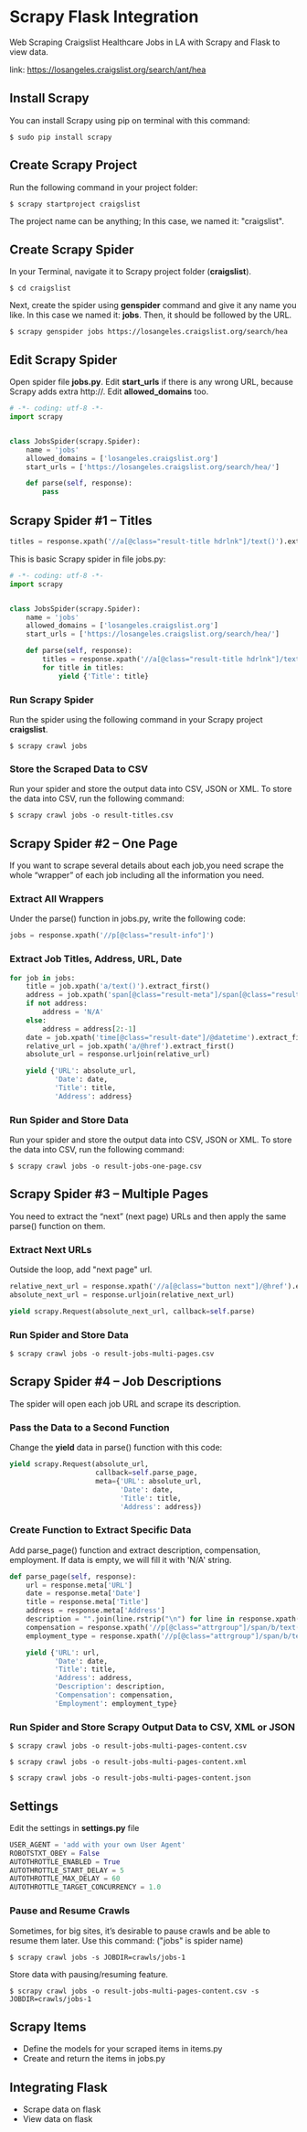 
# Scrapy Flask Integration
Web Scraping Craigslist Healthcare Jobs in LA with Scrapy and Flask to view data.

link: https://losangeles.craigslist.org/search/ant/hea

## Install Scrapy

You can install Scrapy using pip on terminal with this command:
```shell
$ sudo pip install scrapy
```

## Create Scrapy Project
Run the following command in your project folder:
```shell
$ scrapy startproject craigslist
```
The project name can be anything; In this case, we named it: "craigslist".

## Create Scrapy Spider
In your Terminal, navigate it to Scrapy project folder (**craigslist**).
```shell
$ cd craigslist
```
Next, create the spider using **genspider** command and give it any name you like. In this case we named it: **jobs**. Then, it should be followed by the URL.
 ```shell
$ scrapy genspider jobs https://losangeles.craigslist.org/search/hea
```

## Edit Scrapy Spider
Open spider file **jobs.py**.
Edit **start_urls** if there is any wrong URL, because Scrapy adds extra http://.
Edit **allowed_domains** too.
```python
# -*- coding: utf-8 -*-
import scrapy


class JobsSpider(scrapy.Spider):
    name = 'jobs'
    allowed_domains = ['losangeles.craigslist.org']
    start_urls = ['https://losangeles.craigslist.org/search/hea/']

    def parse(self, response):
        pass

```

## Scrapy Spider #1 – Titles
```python
titles = response.xpath('//a[@class="result-title hdrlnk"]/text()').extract()
```
This is basic Scrapy spider in file jobs.py:
```python
# -*- coding: utf-8 -*-
import scrapy


class JobsSpider(scrapy.Spider):
    name = 'jobs'
    allowed_domains = ['losangeles.craigslist.org']
    start_urls = ['https://losangeles.craigslist.org/search/hea/']

    def parse(self, response):
        titles = response.xpath('//a[@class="result-title hdrlnk"]/text()').extract()
        for title in titles:
            yield {'Title': title}
```
          
### Run Scrapy Spider
Run the spider using the following command in your Scrapy project **craigslist**.
```shell
$ scrapy crawl jobs
```

### Store the Scraped Data to CSV
Run your spider and store the output data into CSV, JSON or XML. To store the data into CSV, run the following command:
```shell
$ scrapy crawl jobs -o result-titles.csv
```

## Scrapy Spider #2 – One Page
If you want to scrape several details about each job,you need scrape the whole “wrapper” of each job including all the information you need.

### Extract All Wrappers
Under the parse() function in jobs.py, write the following code:
```python
jobs = response.xpath('//p[@class="result-info"]')
```

### Extract Job Titles, Address, URL, Date
```python
for job in jobs:
    title = job.xpath('a/text()').extract_first()
    address = job.xpath('span[@class="result-meta"]/span[@class="result-hood"]/text()').extract_first()
    if not address:
        address = 'N/A'
    else:
        address = address[2:-1]
    date = job.xpath('time[@class="result-date"]/@datetime').extract_first()
    relative_url = job.xpath('a/@href').extract_first()
    absolute_url = response.urljoin(relative_url)

    yield {'URL': absolute_url,
           'Date': date,
           'Title': title,
           'Address': address}
```

### Run Spider and Store Data
Run your spider and store the output data into CSV, JSON or XML. To store the data into CSV, run the following command:
```shell
$ scrapy crawl jobs -o result-jobs-one-page.csv
```

## Scrapy Spider #3 – Multiple Pages
You need to extract the “next” (next page) URLs and then apply the same parse() function on them.
 
### Extract Next URLs
Outside the loop, add "next page" url.
```python
relative_next_url = response.xpath('//a[@class="button next"]/@href').extract_first()
absolute_next_url = response.urljoin(relative_next_url)

yield scrapy.Request(absolute_next_url, callback=self.parse)
```

### Run Spider and Store Data
```shell
$ scrapy crawl jobs -o result-jobs-multi-pages.csv
```

## Scrapy Spider #4 – Job Descriptions
The spider will open each job URL and scrape its description.

### Pass the Data to a Second Function
Change the **yield** data in parse() function with this code:
```python
yield scrapy.Request(absolute_url,
                     callback=self.parse_page,
                     meta={'URL': absolute_url,
                           'Date': date,
                           'Title': title,
                           'Address': address})

```

### Create Function to Extract Specific Data
Add parse_page() function and extract description, compensation, employment. If data is empty, we will fill it with 'N/A' string.
```python
def parse_page(self, response):
    url = response.meta['URL']
    date = response.meta['Date']
    title = response.meta['Title']
    address = response.meta['Address']
    description = "".join(line.rstrip("\n") for line in response.xpath('//*[@id="postingbody"]/text()').extract()).strip() or 'N/A'
    compensation = response.xpath('//p[@class="attrgroup"]/span/b/text()')[0].extract() or 'N/A'
    employment_type = response.xpath('//p[@class="attrgroup"]/span/b/text()')[1].extract() or 'N/A'

    yield {'URL': url,
           'Date': date,
           'Title': title,
           'Address': address,
           'Description': description,
           'Compensation': compensation,
           'Employment': employment_type}
```

### Run Spider and Store Scrapy Output Data to CSV, XML or JSON
```shell
$ scrapy crawl jobs -o result-jobs-multi-pages-content.csv
```
```shell
$ scrapy crawl jobs -o result-jobs-multi-pages-content.xml
```
```shell
$ scrapy crawl jobs -o result-jobs-multi-pages-content.json
```

## Settings
Edit the settings in **settings.py** file
```python
USER_AGENT = 'add with your own User Agent'
ROBOTSTXT_OBEY = False
AUTOTHROTTLE_ENABLED = True
AUTOTHROTTLE_START_DELAY = 5
AUTOTHROTTLE_MAX_DELAY = 60
AUTOTHROTTLE_TARGET_CONCURRENCY = 1.0
```
### Pause and Resume Crawls
Sometimes, for big sites, it’s desirable to pause crawls and be able to resume them later.
Use this command: ("jobs" is spider name)
```shell
$ scrapy crawl jobs -s JOBDIR=crawls/jobs-1
```
Store data with pausing/resuming feature.
```shell
$ scrapy crawl jobs -o result-jobs-multi-pages-content.csv -s JOBDIR=crawls/jobs-1
```

## Scrapy Items
- Define the models for your scraped items in items.py
- Create and return the items in jobs.py

## Integrating Flask
- Scrape data on flask
- View data on flask
